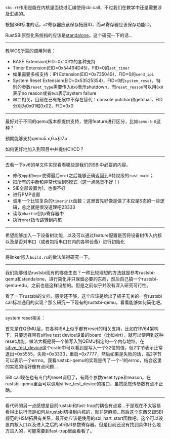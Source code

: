 `sbi-rt`作用是能在内核里面绕过汇编使用sbi call，不过我们在教学中还是需要涉及汇编的。

根据SBI标准的话，`a7`寄存器应该保存拓展ID，而`a6`寄存器应该保存功能ID。

RustSBI原型化系统指的应该是[standalone](https://github.com/rustsbi/standalone)。这个研究一下的话...

---

教学OS所需的调用列表：

* BASE Extension(EID=0x10)中的各种支持
* Timer Extension(EID=0x54494D45)，FID=0的`set_timer`
* 如果需要多核支持：IPI Extension(EID=0x735049)，FID=0的`send_ipi`
* System Reset Extension(EID=0x53525354)，FID=0的`system_reset`，特别的参数`reset_type`需要传入`0x0`表示shutdown，而`reset_reason`可以用`0x0`表示no reason或者`0x1`表示system failure
* 串口相关，目前在已有拓展中不存在替代：console putchar和getchar，EID分别为0x01和0x02，FID=0x0

---

最好对于不同的qemu版本都提供支持，使用feature进行区分，比如`qemu-5-0`这种？

预期能够支持qemu5.x,6.x和7.x

如何更好地加入到项目中并提供CI/CD？

---

去看一下xv6的单文件实现看看哪些是我们的SBI中必要的内容。

* 修改`mpp`和`mepc`使得最后`mret`之后能够正确返回到S特权级的`rust_main`；
* 把所有的中断和异常代理到S模式（这一点感觉不好！）
* SIE全部设置为1，也很不好
* 进行PMP设置
* 调用一个比较复杂的`timerinit`函数；这里首先好像是做了本应是S态的一些逻辑，总之就是很没道理吧23333
* 读取`mhartid`到tp寄存器中
* 执行`mret`指令跳转到内核

---

希望能够加入一下设备树功能，以及可以通过feature配置是否将设备树传入内核以及是否对串口（或者包括串口在内的各种设备）进行初始化

---

将linker嵌入`build.rs`的做法值得研究一下。

---

我们能够借助rustsbi现有的哪些生态？一种比较理想的方法就是参考rustsbi-qemu和standalone，进行简化并只保留必要的东西，然后自己搞一个rustsbi-qemu-edu，之前也是这样设想的。但是之前似乎并没有深入研究可行性。

看了一下rustsbi的文档，感觉还不够，这个应该是给出了板子无关的一套rustsbi call标准通用的实现？那么研究一下现有的rustsbi-qemu，看看能够如何简化吧。

---

system reset相关：

首先是在QEMU层，在各种ISA上似乎都有reset的相关支持，比如在RV64架构下，只要选择带有sifive test device设备的board（比如virt），就可以使用到这种reset功能。做法大概是将一个值写入到QEMU指定的一个内存地址。在[sifive_test_device](https://docs.rs/sifive-test-device/latest/src/sifive_test_device/lib.rs.html#10)这个crate中可以看到是写入一个32位的值，低2字节表示正常退出=0x5555，失败=0x3333，重启=0x7777，然后如果是失败的话，高2字节可以表示一个errno。我看rustsbi-qemu的实现是传了一个-1的errno，结合这里的实现的话好像有点问题...

SBI call现在也有专门的reset调用了，有两个参数reset type和reason，在rustsbi-qemu里面可以调用sifive_test_device的接口，虽然感觉传参数有点不正确。

---

看代码的另一点感想是目前rustsbi和fast-trap的耦合有点紧...于是现在不太容易看得出执行流是如何从rustsbi切换到内核的，就非常麻烦...然后这个东西又跟SBI规范的HSM拓展有关系，最开始应该是使用的sbi_hart_start函数吧。这个可以设置内核入口以及进入之后的a0和a1参数寄存器。但是目前还没有找到具体什么地方进入的，可能需要到fast-trap里面看看了。

